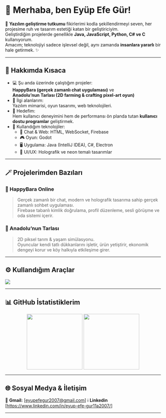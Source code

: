 # 👋 Merhaba, ben Eyüp Efe Gür!

🚀 **Yazılım geliştirme tutkumu** fikirlerimi kodla şekillendirmeyi seven, her projesime ruh ve tasarım estetiği katan bir geliştiriciyim.  
Geliştirdiğim projelerde genellikle **Java, JavaScript, Python, C# ve C** kullanıyorum.  
Amacım; teknolojiyi sadece işlevsel değil, aynı zamanda **insanlara yararlı** bir hale getirmek. ✨

---

## 🌌 Hakkımda Kısaca

- 💻 Şu anda üzerinde çalıştığım projeler:  
  **HappyBara (gerçek zamanlı chat uygulaması)** ve  
  **Anadolu’nun Tarlası (2D farming & crafting pixel-art oyun)**  
- 🧠 İlgi alanlarım:  
  Yazılım mimarisi, oyun tasarımı, web teknolojileri.  
- 🎯 Hedefim:  
  Hem kullanıcı deneyimini hem de performansı ön planda tutan **kullanıcı dostu programlar** geliştirmek.  
- 🧩 Kullandığım teknolojiler:  
  - 💬 Chat & Web: HTML, WebSocket, Firebase  
  - 🎮 Oyun: Godot  
  - 🖥️ Uygulama: Java (IntelliJ IDEA), C#, Electron  
  - 🎨 UI/UX: Holografik ve neon temalı tasarımlar

---

## 🪄 Projelerimden Bazıları

### 💫 HappyBara Online
> Gerçek zamanlı bir chat, modern ve holografik tasarıma sahip gerçek zamanlı sohbet uygulaması.  
> Firebase tabanlı kimlik doğrulama, profil düzenleme, sesli görüşme ve oda sistemi içerir.  

### 🌾 Anadolu’nun Tarlası
> 2D piksel tarım & yaşam simülasyonu.  
> Oyuncular kendi tatlı dükkanlarını işletir, ürün yetiştirir, ekonomik dengeyi korur ve köy halkıyla etkileşime girer.  

---

## ⚙️ Kullandığım Araçlar

<p align="left">
  <img src="https://skillicons.dev/icons?i=java,js,nodejs,python,cs,html,css,firebase,godot,vscode,idea,git,github" />
</p>

---

## 📊 GitHub İstatistiklerim

<p align="center">
  <img src="https://github-readme-stats.vercel.app/api?username=EyupEfeGur&show_icons=true&theme=tokyonight" height="180em"/>
  <img src="https://github-readme-stats.vercel.app/api/top-langs/?username=EyupEfeGur&layout=compact&theme=tokyonight" height="180em"/>
</p>

---

## 🌐 Sosyal Medya & İletişim

📸 **Gmail:** [eyupefegur2007@gmail.com] 
ℹ️ **Linkedin** [https://www.linkedin.com/in/eyup-efe-gur11a2007/]

---


<!--
**EyupEfeGur/EyupEfeGur** is a ✨ _special_ ✨ repository because its `README.md` (this file) appears on your GitHub profile.

Here are some ideas to get you started:

- 🔭 I’m currently working on ...
- 🌱 I’m currently learning ...
- 👯 I’m looking to collaborate on ...
- 🤔 I’m looking for help with ...
- 💬 Ask me about ...
- 📫 How to reach me: ...
- 😄 Pronouns: ...
- ⚡ Fun fact: ...
-->
